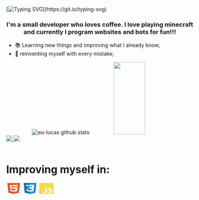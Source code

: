 [![Typing SVG](https://readme-typing-svg.demolab.com?font=Fira+Code&weight=600&size=22&duration=4995&pause=994&color=AC4BE6&center=true&vCenter=true&random=false&width=1000&lines=Hello+devs!!;My+names+is+Lucas;I'm+16+years+old.)](https://git.io/typing-svg)
<h3 align="center">I'm a small developer who loves coffee. I love playing minecraft and currently I program websites and bots for fun!!!</h3>

- 📚 Learning new things and improving what I already know;
- 🌻 reinventing myself with every mistake;


<div align="center">  
  <img width="49%" height="195px" src="https://github-readme-stats.vercel.app/api?username=eu-lucas&show_icons=true&hide_border=true&title_color=8A53B1FF&icon_color=8A53B1FF&text_color=c9d1d9&bg_color=0d1117" alt="eu-lucas github stats" /> 
  <img width="41%" height="195px" src="https://github-readme-stats.vercel.app/api/top-langs/?username=eu-lucas&layout=compact&hide_border=true&title_color=8A53B1FF&text_color=8A53B1FF&bg_color=0d1117" />
</div>
<a href="https://www.instagram.com/lucas_jjkkj/" target="_blank"><img src="https://img.shields.io/badge/-Instagram-2f3136?style=for-the-badge&logo=instagram&logoColor=white"</a>
<a href="https://discord.com/invite/wQGtXQfUTe" target="_blank"><img src="https://img.shields.io/badge/Discord-2f3136?style=for-the-badge&logo=discord&logoColor=white" target="_blank"></a>

<div style="display: inline_block"><br>
  <h1> Improving myself in:</h1>
    <img align="center" alt="Html" height="30" width="40" src="https://github.com/devicons/devicon/blob/master/icons/html5/html5-original.svg">
  <img align="center" alt="CSS" height="30" width="40" src="https://raw.githubusercontent.com/devicons/devicon/master/icons/css3/css3-original.svg">
  <img align="center" alt="Js" height="30" width="40" src="https://raw.githubusercontent.com/devicons/devicon/master/icons/javascript/javascript-plain.svg">
  <!--<img align="center" alt="Ts" height="30" width="40" src="https://raw.githubusercontent.com/devicons/devicon/master/icons/typescript/typescript-plain.svg">-->
</div>

